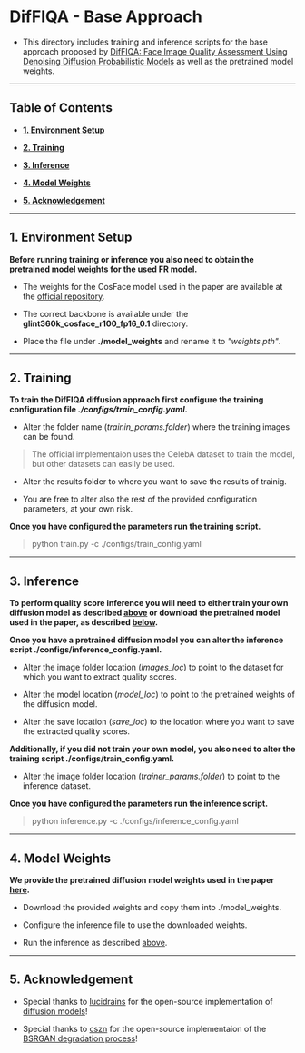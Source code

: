 
# __DifFIQA - Base Approach__ 

 - This directory includes training and inference scripts for the base approach proposed by [DifFIQA: Face Image Quality Assessment Using Denoising Diffusion Probabilistic Models](https://arxiv.org/abs/2305.05768) as well as the pretrained model weights.

---


## __Table of Contents__

  - [**1. Environment Setup**](#1-environment-setup)
 
  - [**2. Training**](#2-training)

  - [**3. Inference**](#3-inference)

  - [**4. Model Weights**](#4-model-weights)

  - [**5. Acknowledgement**](#5-acknowledgement)

---

## __1. Environment Setup__

__Before running training or inference you also need to obtain the pretrained model weights for the used FR model.__

- The weights for the CosFace model used in the paper are available at the [official repository](https://github.com/deepinsight/insightface/tree/master/recognition/arcface_torch). 

- The correct backbone is available under the __glint360k\_cosface\_r100\_fp16\_0.1__ directory.

- Place the file under __./model_weights__ and rename it to _"weights.pth"_.


---



## __2. Training__

__To train the DifFIQA diffusion approach first configure the training configuration file *./configs/train_config.yaml*.__

- Alter the folder name (_trainin_params.folder_) where the training images can be found.
> The official implementaion uses the CelebA dataset to train the model, but other datasets can easily be used.

- Alter the results folder to where you want to save the results of trainig.

- You are free to alter also the rest of the provided configuration parameters, at your own risk.

__Once you have configured the parameters run the training script.__

> python train.py -c ./configs/train_config.yaml

---


## __3. Inference__

__To perform quality score inference you will need to either train your own diffusion model as described [above](#2-training) or download the pretrained model used in the paper, as described [below](#4-model-weights).__

__Once you have a pretrained diffusion model you can alter the inference script ./configs/inference_config.yaml.__

- Alter the image folder location (_images\_loc_) to point to the dataset for which you want to extract quality scores.

- Alter the model location (_model\_loc_) to point to the pretrained weights of the diffusion model.

- Alter the save location (_save\_loc_) to the location where you want to save the extracted quality scores.

__Additionally, if you did not train your own model, you also need to alter the training script ./configs/train_config.yaml.__

- Alter the image folder location (_trainer_params.folder_) to point to the inference dataset.

__Once you have configured the parameters run the inference script.__

> python inference.py -c ./configs/inference_config.yaml


---

## __4. Model Weights__

__We provide the pretrained diffusion model weights used in the paper [here](https://unilj-my.sharepoint.com/:u:/g/personal/zb4290_student_uni-lj_si/EbL6taR4MjxMhkxJEc59SJgBid5iG8J95CJmmt6CR1w5lA?e=feXRA0).__

- Download the provided weights and copy them into ./model_weights.

- Configure the inference file to use the downloaded weights.

- Run the inference as described [above](#3-inference).



---

## __5. Acknowledgement__

 - Special thanks to [lucidrains](https://github.com/lucidrains) for the open-source implementation of [diffusion models](https://github.com/lucidrains/denoising-diffusion-pytorch)!

 - Special thanks to [cszn](https://github.com/cszn) for the open-source implementaion of the [BSRGAN degradation process](https://github.com/cszn/BSRGAN)!

